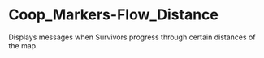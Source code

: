 # Coop_Markers-Flow_Distance
Displays messages when Survivors progress through certain distances of the map.

